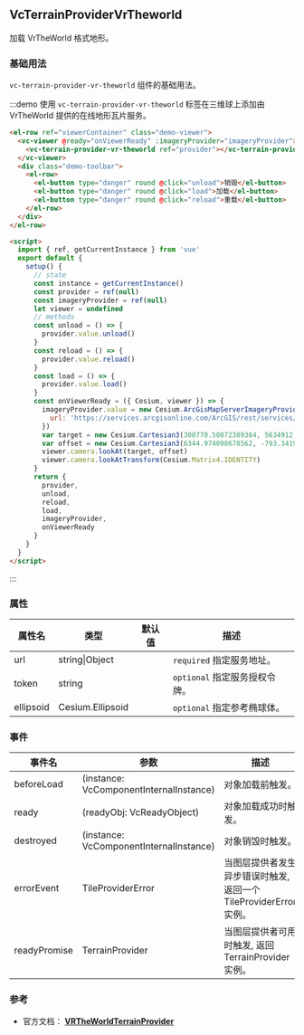 <!--
 * @Author: zouyaoji@https://github.com/zouyaoji
 * @Date: 2021-04-29 16:12:05
 * @LastEditTime: 2022-01-26 17:14:18
 * @LastEditors: zouyaoji
 * @Description:
 * @FilePath: \vue-cesium@next\website\docs\zh-CN\providers\vc-terrain-provider-vr-theworld.md
-->

## VcTerrainProviderVrTheworld

加载 VrTheWorld 格式地形。

### 基础用法

`vc-terrain-provider-vr-theworld` 组件的基础用法。

:::demo 使用 `vc-terrain-provider-vr-theworld` 标签在三维球上添加由 VrTheWorld 提供的在线地形瓦片服务。

```html
<el-row ref="viewerContainer" class="demo-viewer">
  <vc-viewer @ready="onViewerReady" :imageryProvider="imageryProvider">
    <vc-terrain-provider-vr-theworld ref="provider"></vc-terrain-provider-vr-theworld>
  </vc-viewer>
  <div class="demo-toolbar">
    <el-row>
      <el-button type="danger" round @click="unload">销毁</el-button>
      <el-button type="danger" round @click="load">加载</el-button>
      <el-button type="danger" round @click="reload">重载</el-button>
    </el-row>
  </div>
</el-row>

<script>
  import { ref, getCurrentInstance } from 'vue'
  export default {
    setup() {
      // state
      const instance = getCurrentInstance()
      const provider = ref(null)
      const imageryProvider = ref(null)
      let viewer = undefined
      // methods
      const unload = () => {
        provider.value.unload()
      }
      const reload = () => {
        provider.value.reload()
      }
      const load = () => {
        provider.value.load()
      }
      const onViewerReady = ({ Cesium, viewer }) => {
        imageryProvider.value = new Cesium.ArcGisMapServerImageryProvider({
          url: 'https://services.arcgisonline.com/ArcGIS/rest/services/World_Imagery/MapServer'
        })
        var target = new Cesium.Cartesian3(300770.50872389384, 5634912.131394585, 2978152.2865545116)
        var offset = new Cesium.Cartesian3(6344.974098678562, -793.3419798081741, 2499.9508860763162)
        viewer.camera.lookAt(target, offset)
        viewer.camera.lookAtTransform(Cesium.Matrix4.IDENTITY)
      }
      return {
        provider,
        unload,
        reload,
        load,
        imageryProvider,
        onViewerReady
      }
    }
  }
</script>
```

:::

### 属性

| 属性名    | 类型           | 默认值 | 描述                          |
| --------- | -------------- | ------ | ----------------------------- |
| url       | string\|Object |        | `required` 指定服务地址。     |
| token     | string         |        | `optional` 指定服务授权令牌。 |
| ellipsoid      | Cesium.Ellipsoid         |        | `optional` 指定参考椭球体。   |

### 事件

| 事件名       | 参数                                    | 描述                                                              |
| ------------ | --------------------------------------- | ----------------------------------------------------------------- |
| beforeLoad   | (instance: VcComponentInternalInstance) | 对象加载前触发。                                                  |
| ready        | (readyObj: VcReadyObject)               | 对象加载成功时触发。                                              |
| destroyed    | (instance: VcComponentInternalInstance) | 对象销毁时触发。                                                  |
| errorEvent   | TileProviderError                       | 当图层提供者发生异步错误时触发, 返回一个 TileProviderError 实例。 |
| readyPromise | TerrainProvider                         | 当图层提供者可用时触发, 返回 TerrainProvider 实例。               |

### 参考

- 官方文档： **[VRTheWorldTerrainProvider](https://cesium.com/docs/cesiumjs-ref-doc/VRTheWorldTerrainProvider.html)**
